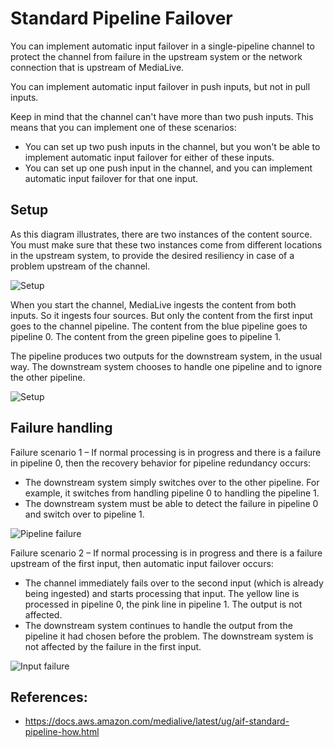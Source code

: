 # Standard Pipeline Failover

You can implement automatic input failover in a single-pipeline channel to protect the channel from failure in the upstream system or the network connection that is upstream of MediaLive.

You can implement automatic input failover in push inputs, but not in pull inputs.

Keep in mind that the channel can't have more than two push inputs. This means that you can implement one of these scenarios:

- You can set up two push inputs in the channel, but you won't be able to implement automatic input failover for either of these inputs.
- You can set up one push input in the channel, and you can implement automatic input failover for that one input.

## Setup
As this diagram illustrates, there are two instances of the content source. You must make sure that these two instances come from different locations in the upstream system, to provide the desired resiliency in case of a problem upstream of the channel.

![Setup](https://docs.aws.amazon.com/medialive/latest/ug/images/aif-standard-setup.png)

When you start the channel, MediaLive ingests the content from both inputs. So it ingests four sources. But only the content from the first input goes to the channel pipeline. The content from the blue pipeline goes to pipeline 0. The content from the green pipeline goes to pipeline 1.

The pipeline produces two outputs for the downstream system, in the usual way. The downstream system chooses to handle one pipeline and to ignore the other pipeline.

![Setup](https://docs.aws.amazon.com/medialive/latest/ug/images/aif-standard-beforefailure.png)

## Failure handling
Failure scenario 1 – If normal processing is in progress and there is a failure in pipeline 0, then the recovery behavior for pipeline redundancy occurs:

- The downstream system simply switches over to the other pipeline. For example, it switches from handling pipeline 0 to handling the pipeline 1.
- The downstream system must be able to detect the failure in pipeline 0 and switch over to pipeline 1.

![Pipeline failure](https://docs.aws.amazon.com/medialive/latest/ug/images/aif-standard-pipeline-failure.png)

Failure scenario 2 – If normal processing is in progress and there is a failure upstream of the first input, then automatic input failover occurs:

- The channel immediately fails over to the second input (which is already being ingested) and starts processing that input. The yellow line is processed in pipeline 0, the pink line in pipeline 1. The output is not affected.
- The downstream system continues to handle the output from the pipeline it had chosen before the problem. The downstream system is not affected by the failure in the first input.

![Input failure](https://docs.aws.amazon.com/medialive/latest/ug/images/aif-standard-input-failure.png)

## References:
- https://docs.aws.amazon.com/medialive/latest/ug/aif-standard-pipeline-how.html
